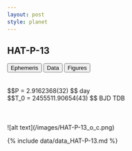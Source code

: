 ```yaml
---
layout: post
style: planet
---
```

<script src="../js/planets.js"></script>

## HAT-P-13

<!-- Tab links -->
<div class="tab">
<button class="tablinks" onclick="openCity(event, 'Ephemeris')">Ephemeris</button>
<button class="tablinks" onclick="openCity(event, 'Data')">Data</button>
<button class="tablinks" onclick="openCity(event, 'Figures')">Figures</button>
</div>

<!-- Tab content -->
<div id="Ephemeris" class="tabcontent" markdown="1">
<br/><br/>
$$P = 2.9162368(32) $$ day <br/>
$$T_0 = 2455511.90654(43) $$ BJD TDB
<br/><br/>
<br/><br/>
![alt text](/images/HAT-P-13_o_c.png)
</div>


<div id="Data" class="tabcontent" markdown="1">

{% include data/data_HAT-P-13.md %}

</div>
